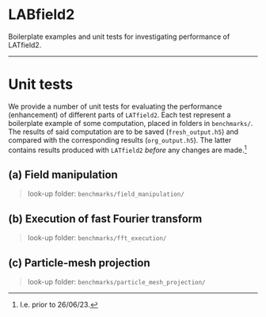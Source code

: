 # LABfield2
Boilerplate examples and unit tests for investigating performance of LATfield2.

---



# Unit tests
We provide a number of unit tests for evaluating the performance (enhancement) of different parts of `LATfield2`. Each test represent a boilerplate example of some computation, placed in folders in `benchmarks/`. The results of said computation are to be saved (`fresh_output.h5`) and compared with the corresponding results (`org_output.h5`). The latter contains results produced with `LATfield2` _before_ any changes are made.[^1]


[^1]: I.e. prior to 26/06/23.

## **(a)** Field manipulation
> look-up folder: `benchmarks/field_manipulation/`



## **(b)** Execution of fast Fourier transform
> look-up folder: `benchmarks/fft_execution/`


## **(c)** Particle-mesh projection
> look-up folder: `benchmarks/particle_mesh_projection/`
